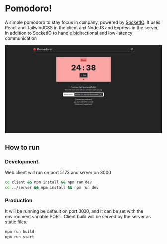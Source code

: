 # Pomodoro!
A simple pomodoro to stay focus in company, powered by [SocketIO](https://socket.io/). It uses React and TailwindCSS in the client and NodeJS and Express in the server, in addition to SocketIO to handle bidirectional and low-latency communication 

![](./assets/photo_1.png)

## How to run
### Development
Web client will run on port 5173 and server on 3000
```bash
cd client && npm install && npm run dev
cd ../server && npm install && npm run dev 
```

### Production
It will be running be default on port 3000, and it can be set with the environment variable PORT.
Client build will be served by the server as static files.
```bash
npm run build
npm run start
```

